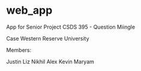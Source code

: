 # web_app

App for Senior Project CSDS 395 - Question Miingle

Case Western Reserve University

Members:

Justin
Liz
Nikhil
Alex
Kevin
Maryam
